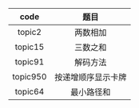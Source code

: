 code | 题目 
:-: | :-: 
topic2 | 两数相加 
topic15 | 三数之和
topic91 | 解码方法
topic950 | 按递增顺序显示卡牌
topic64 | 最小路径和